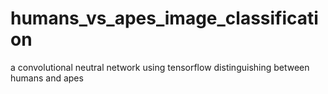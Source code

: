 # humans_vs_apes_image_classification
a convolutional neutral network using tensorflow distinguishing between humans and apes 
